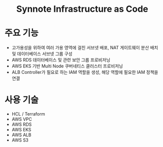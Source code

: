 <div align="center">

# Synnote Infrastructure as Code

</div>

# 주요 기능
- 고가용성을 위하여 여러 가용 영역에 걸친 서브넷 배포, NAT 게이트웨이 분산 배치 및 데이터베이스 서브넷 그룹 구성
- AWS RDS 데이터베이스 및 관련 보안 그룹 프로비저닝
- AWS EKS 기반 Multi Node 쿠버네티스 클러스터 프로비저닝
- ALB Controller가 필요로 하는 IAM 역할을 생성, 해당 역할에 필요한 IAM 정책을 연결

# 사용 기술

- HCL / Terraform
- AWS VPC
- AWS RDS
- AWS EKS
- AWS ALB
- AWS S3

